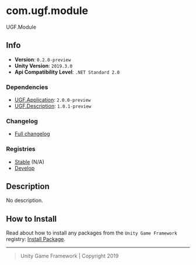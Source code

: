 # com.ugf.module

UGF.Module

## Info

- **Version**: `0.2.0-preview`
- **Unity Version**: `2019.3.0`
- **Api Compatibility Level**: `.NET Standard 2.0`

### Dependencies

- [UGF.Application](https://github.com/unity-game-framework/ugf-application): `2.0.0-preview`
- [UGF.Description](https://github.com/unity-game-framework/ugf-description): `1.0.1-preview`

### Changelog

- [Full changelog][1]

### Registries

- [Stable][2] (N/A)
- [Develop][3]

## Description

No description.

## How to Install

Read about how to install any packages from the `Unity Game Framework` registry: [Install Package][4].

---
> Unity Game Framework | Copyright 2019

[1]: changelog.md
[2]: https://bintray.com/unity-game-framework/stable/com.ugf.module
[3]: https://bintray.com/unity-game-framework/dev/com.ugf.module
[4]: https://github.com/unity-game-framework/ugf-documentation/wiki/Install-Package
